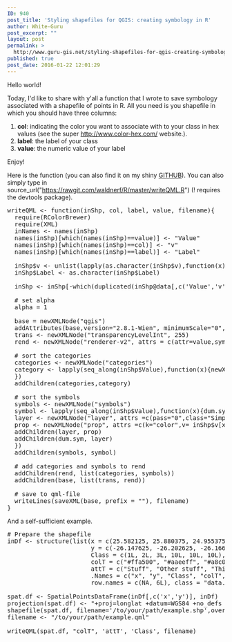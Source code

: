 ```yaml
---
ID: 940
post_title: 'Styling shapefiles for QGIS: creating symbology in R'
author: White-Guru
post_excerpt: ""
layout: post
permalink: >
  http://www.guru-gis.net/styling-shapefiles-for-qgis-creating-symbology-in-r/
published: true
post_date: 2016-01-22 12:01:29
---
```

Hello world!

Today, I'd like to share with y'all a function that I wrote to save symbology associated with a shapefile of points in R. 
All you need is you shapefile in which you should have three columns:
1. <strong>col</strong>: indicating the color you want to associate with to your class in hex values (see the super <a href="http://www.color-hex.com/">http://www.color-hex.com/</a> website.).
2. <strong>label</strong>: the label of your class
3. <strong>value</strong>: the numeric value of your label

Enjoy!


Here is the function (you can also find it on my shiny <a href="https://github.com/waldnerf/R/blob/master/writeQML.R">GITHUB</a>). You can also simply type in source_url("https://rawgit.com/waldnerf/R/master/writeQML.R") (! requires the devtools package).

<pre lang='rsplus'>
writeQML <- function(inShp, col, label, value, filename){
  require(RColorBrewer)
  require(XML)
  inNames <- names(inShp)
  names(inShp)[which(names(inShp)==value)] <- "Value"
  names(inShp)[which(names(inShp)==col)] <- "v"
  names(inShp)[which(names(inShp)==label)] <- "Label"
  
  inShp$v <- unlist(lapply(as.character(inShp$v),function(x) paste(c(col2rgb(x),'255'),collapse = ',')))
  inShp$Label <- as.character(inShp$Label)
  
  inShp <- inShp[-which(duplicated(inShp@data[,c('Value','v','Label')])),]
  
  # set alpha
  alpha = 1
  
  base = newXMLNode("qgis")
  addAttributes(base,version="2.8.1-Wien", minimumScale="0", maximumScale="1e+08", simplifyDrawingHints="0", minLabelScale="0", maxLabelScale="1e+08",simplifyDrawingTol="1" ,simplifyMaxScale="1", hasScaleBasedVisibilityFlag="0", simplifyLocal="1", scaleBasedLabelVisibilityFlag="0")
  trans <- newXMLNode("transparencyLevelInt", 255)
  rend <- newXMLNode("renderer-v2", attrs = c(attr=value,symbollevels="0",type="categorizedSymbol"))
  
  # sort the categories
  categories <- newXMLNode("categories")
  category <- lapply(seq_along(inShp$Value),function(x){newXMLNode("category", attrs = c(symbol = as.character(x-1), value = inShp$Value[x], label = inShp$Label[x]))
  })
  addChildren(categories,category)
  
  # sort the symbols
  symbols <- newXMLNode("symbols")
  symbol <- lapply(seq_along(inShp$Value),function(x){dum.sym <- newXMLNode("symbol", attrs = c(outputUnit="MM",alpha=alpha,type="marker",name=as.character(x-1)))
  layer <- newXMLNode("layer", attrs =c(pass="0",class="SimpleMarker",locked="0"))
  prop <- newXMLNode("prop", attrs =c(k="color",v= inShp$v[x]))
  addChildren(layer, prop)
  addChildren(dum.sym, layer)
  }) 
  addChildren(symbols, symbol)
  
  # add categories and symbols to rend
  addChildren(rend, list(categories, symbols))
  addChildren(base, list(trans, rend))
  
  # save to qml-file
  writeLines(saveXML(base, prefix = "<!DOCTYPE qgis >"), filename)
}
</pre>

And a self-sufficient example. 

<pre lang='rsplus'>
# Prepare the shapefile
inDf <- structure(list(x = c(25.582125, 25.880375, 24.955375, 26.066375, 25.409375, 25.902125),
                       y = c(-26.147625, -26.202625, -26.166125, -26.117625, -26.035875, -26.046375), 
                       Class = c(1L, 2L, 3L, 10L, 10L, 10L),
                       colT = c("#ffa500", "#aaeeff", "#a8c093", "#4584dc","#4584dc", "#4584dc"), 
                       attT = c("Stuff", "Other stuff", "Thing","Nice thing", "Nice thing", "Nice thing")), 
                       .Names = c("x", "y", "Class", "colT", "attT"),
                       row.names = c(NA, 6L), class = "data.frame")

spat.df <- SpatialPointsDataFrame(inDf[,c('x','y')], inDf)
projection(spat.df) <- "+proj=longlat +datum=WGS84 +no_defs +ellps=WGS84 +towgs84=0,0,0"
shapefile(spat.df, filename='/to/your/path/example.shp',overwrite=T)
filename <- "/to/your/path/example.qml"

writeQML(spat.df, "colT", 'attT', 'Class', filename)
</pre>